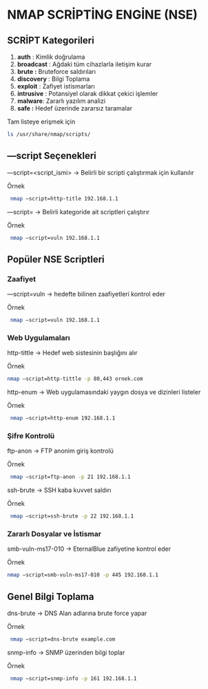 # NMAP SCRİPTİNG ENGİNE (NSE)

## SCRİPT Kategorileri

1. **auth** : Kimlik doğrulama 
2. **broadcast** : Ağdaki tüm cihazlarla iletişim kurar
3. **brute :** Bruteforce saldırıları
4. **discovery** : Bilgi Toplama
5. **exploit** : Zafiyet istismarları 
6. **intrusive** : Potansiyel olarak dikkat çekici işlemler 
7. **malware**: Zararlı yazılım analizi
8. **safe :** Hedef üzerinde zararsız taramalar

Tam listeye erişmek için 

```bash
ls /usr/share/nmap/scripts/
```

## —script Seçenekleri

—script=<script_ismi> → Belirli bir scripti çalıştırmak için kullanılır

Örnek

```bash
 nmap —script=http-title 192.168.1.1 
```

—script=<kategori> → Belirli kategoride ait scriptleri çalıştırır

Örnek

```bash
 nmap —script=vuln 192.168.1.1
```

## Popüler NSE Scriptleri

### Zaafiyet

—script=vuln → hedefte bilinen zaafiyetleri kontrol eder

Örnek

```bash
 nmap —script=vuln 192.168.1.1
```

### Web Uygulamaları

http-tittle → Hedef web sistesinin başlığını alır 

Örnek

```bash
nmap —script=http-tittle -p 80,443 ornek.com
```

http-enum → Web uygulamasındaki yaygın dosya ve dizinleri listeler

Örnek

```bash
 nmap —script=http-enum 192.168.1.1
```

### Şifre Kontrolü

ftp-anon → FTP anonim giriş kontrolü 

Örnek

```bash
 nmap —script=ftp-anon -p 21 192.168.1.1
```

ssh-brute → SSH kaba kuvvet saldırı

Örnek

```bash
 nmap —script=ssh-brute -p 22 192.168.1.1
```

### Zararlı Dosyalar ve İstismar

smb-vuln-ms17-010 → EternalBlue zafiyetine kontrol eder

Örnek

```bash
nmap —script=smb-vuln-ms17-010 -p 445 192.168.1.1
```

## Genel Bilgi Toplama

dns-brute → DNS Alan adlarına brute force yapar 

Örnek

```bash
 nmap —script=dns-brute example.com
```

snmp-info → SNMP üzerinden bilgi toplar 

Örnek

```bash
 nmap —script=snmp-info -p 161 192.168.1.1
```
